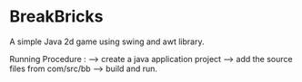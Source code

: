 # BreakBricks

A simple Java 2d game using swing and awt library. 

Running Procedure :
-->  create a java application project
-->  add the source files from com/src/bb
-->  build and run.
